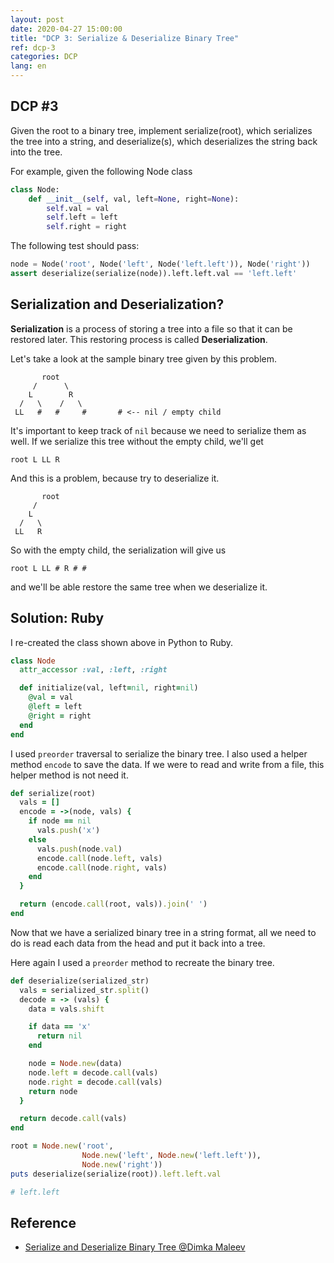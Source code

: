 ```yaml
---
layout: post
date: 2020-04-27 15:00:00
title: "DCP 3: Serialize & Deserialize Binary Tree"
ref: dcp-3
categories: DCP
lang: en
---
```


## **DCP #3**

Given the root to a binary tree, implement serialize(root), which serializes the tree into a string, and deserialize(s), which deserializes the string back into the tree.

For example, given the following Node class
```py
class Node:
    def __init__(self, val, left=None, right=None):
        self.val = val
        self.left = left
        self.right = right
```
The following test should pass:

```py
node = Node('root', Node('left', Node('left.left')), Node('right'))
assert deserialize(serialize(node)).left.left.val == 'left.left'
```

<div class="divider"></div>

## **Serialization and Deserialization?**
**Serialization** is a process of storing a tree into a file so that it can be restored later.
This restoring process is called **Deserialization**.

Let's take a look at the sample binary tree given by this problem.
```
       root
     /      \
    L        R
  /   \    /   \
 LL   #   #     #       # <-- nil / empty child
```

It's important to keep track of `nil` because we need to serialize them as well.
If we serialize this tree without the empty child, we'll get
```
root L LL R
```
And this is a problem, because try to deserialize it.
```
       root
     /
    L
  /   \
 LL   R
```

So with the empty child, the serialization will give us
```
root L LL # R # #
```
and we'll be able restore the same tree when we deserialize it.

## **Solution: Ruby**

I re-created the class shown above in Python to Ruby.
```rb
class Node
  attr_accessor :val, :left, :right

  def initialize(val, left=nil, right=nil)
    @val = val
    @left = left
    @right = right
  end
end
```

I used `preorder` traversal to serialize the binary tree. I also used a helper method `encode` to
save the data. If we were to read and write from a file, this helper method is not need it.
```rb
def serialize(root)
  vals = []
  encode = ->(node, vals) {
    if node == nil
      vals.push('x')
    else
      vals.push(node.val)
      encode.call(node.left, vals)
      encode.call(node.right, vals)
    end
  }

  return (encode.call(root, vals)).join(' ')
end
```

Now that we have a serialized binary tree in a string format, all we need to do is read each data
 from the head and put it back into a tree.

Here again I used a `preorder` method to recreate the binary tree.
```rb
def deserialize(serialized_str)
  vals = serialized_str.split()
  decode = -> (vals) {
    data = vals.shift

    if data == 'x'
      return nil
    end

    node = Node.new(data)
    node.left = decode.call(vals)
    node.right = decode.call(vals)
    return node  
  }

  return decode.call(vals)
end
```
```rb
root = Node.new('root', 
                Node.new('left', Node.new('left.left')), 
                Node.new('right'))
puts deserialize(serialize(root)).left.left.val

# left.left
```

## **Reference**
- [Serialize and Deserialize Binary Tree @Dimka Maleev](https://medium.com/@dimko1/serialize-and-deserialize-binary-tree-e9811ead85ed)
